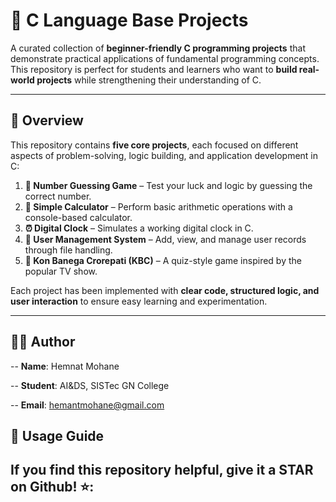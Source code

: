 # 🎯 C Language Base Projects

A curated collection of **beginner-friendly C programming projects** that demonstrate practical applications of fundamental programming concepts.  
This repository is perfect for students and learners who want to **build real-world projects** while strengthening their understanding of C.

---

## 📖 Overview

This repository contains **five core projects**, each focused on different aspects of problem-solving, logic building, and application development in C:

1. **🔢 Number Guessing Game** – Test your luck and logic by guessing the correct number.  
2. **🧮 Simple Calculator** – Perform basic arithmetic operations with a console-based calculator.  
3. **⏰ Digital Clock** – Simulates a working digital clock in C.  
4. **👤 User Management System** – Add, view, and manage user records through file handling.  
5. **🎲 Kon Banega Crorepati (KBC)** – A quiz-style game inspired by the popular TV show.  

Each project has been implemented with **clear code, structured logic, and user interaction** to ensure easy learning and experimentation.

---

## 👨‍💻 Author

-- **Name**: Hemnat Mohane

-- **Student**: AI&DS, SISTec GN College

-- **Email**: hemantmohane@gmail.com


## 🚀 Usage Guide

If you find this repository helpful, give it a STAR on Github! ⭐:
---



